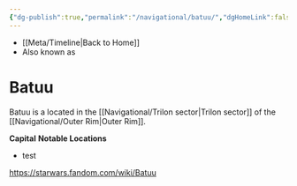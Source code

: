 ```yaml
---
{"dg-publish":true,"permalink":"/navigational/batuu/","dgHomeLink":false}
---
```


- [[Meta/Timeline\|Back to Home]]
- Also known as 

# Batuu
Batuu is a 
located in the [[Navigational/Trilon sector\|Trilon sector]] of the [[Navigational/Outer Rim\|Outer Rim]]. 

**Capital**
**Notable Locations**
- test

https://starwars.fandom.com/wiki/Batuu